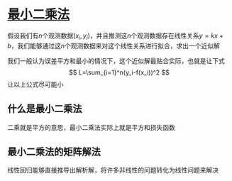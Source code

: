 # [最小二乘法](https://blog.csdn.net/MoreAction_/article/details/106443383)

假设我们有$n$个观测数据$(x_i,y_i)$，并且推测这$n$个观测数据存在线性关系$y=kx+b$，我们能够通过这$n$个观测数据来对这个线性关系进行拟合，求出一个近似解

我们一般认为误差平方和最小的情况下，这个近似解最贴合实际，也就是让下式
$$
L=\sum_{i=1}^n(y_i-f(x_i))^2
$$
让以上公式尽可能小

## 什么是最小二乘法

二乘就是平方的意思，最小二乘法实际上就是平方和损失函数

## 最小二乘法的矩阵解法

线性回归能够直接推导出解析解，将许多非线性的问题转化为线性问题来解决

